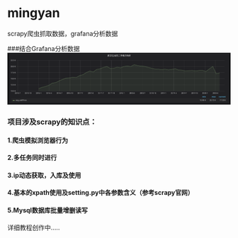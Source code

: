 # mingyan
scrapy爬虫抓取数据，grafana分析数据

###结合Grafana分析数据
![image1](https://github.com/BLiYing/mingyan/blob/master/images/WX20200620-135303%402x.png)


### 项目涉及scrapy的知识点：
#### 1.爬虫模拟浏览器行为
#### 2.多任务同时进行
#### 3.ip动态获取，入库及使用
#### 4.基本的xpath使用及setting.py中各参数含义（参考scrapy官网）
#### 5.Mysql数据库批量增删读写

详细教程创作中.....


